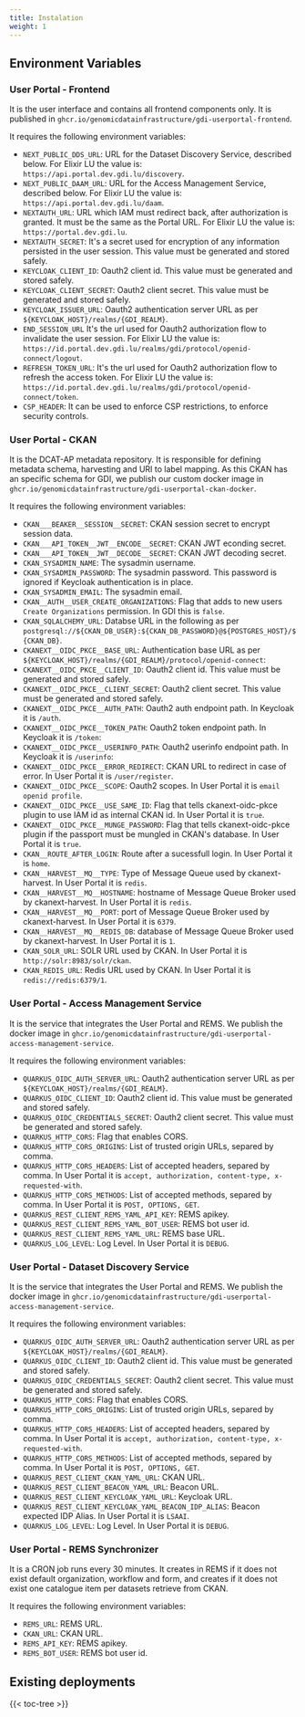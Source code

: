 ```yaml
---
title: Instalation
weight: 1
---
```

<!--
SPDX-FileCopyrightText: 2024 PNED G.I.E.

SPDX-License-Identifier: CC-BY-4.0
-->


## Environment Variables

### User Portal - Frontend

It is the user interface and contains all frontend components only. It is published in `ghcr.io/genomicdatainfrastructure/gdi-userportal-frontend`.

It requires the following environment variables:
- `NEXT_PUBLIC_DDS_URL`: URL for the Dataset Discovery Service, described below. For Elixir LU the value is: `https://api.portal.dev.gdi.lu/discovery`.
- `NEXT_PUBLIC_DAAM_URL`: URL for the Access Management Service, described below. For Elixir LU the value is: `https://api.portal.dev.gdi.lu/daam`.
- `NEXTAUTH_URL`: URL which IAM must redirect back, after authorization is granted. It must be the same as the Portal URL. For Elixir LU the value is: `https://portal.dev.gdi.lu`.
- `NEXTAUTH_SECRET`: It's a secret used for encryption of any information persisted in the user session. This value must be generated and stored safely.
- `KEYCLOAK_CLIENT_ID`: Oauth2 client id. This value must be generated and stored safely.
- `KEYCLOAK_CLIENT_SECRET`: Oauth2 client secret. This value must be generated and stored safely.
- `KEYCLOAK_ISSUER_URL`: Oauth2 authentication server URL as per `${KEYCLOAK_HOST}/realms/{GDI_REALM}`.
- `END_SESSION_URL` It's the url used for Oauth2 authorization flow to invalidate the user session. For Elixir LU the value is: `https://id.portal.dev.gdi.lu/realms/gdi/protocol/openid-connect/logout`.
- `REFRESH_TOKEN_URL`: It's the url used for Oauth2 authorization flow to refresh the access token. For Elixir LU the value is: `https://id.portal.dev.gdi.lu/realms/gdi/protocol/openid-connect/token`.
- `CSP_HEADER`: It can be used to enforce CSP restrictions, to enforce security controls.

### User Portal - CKAN

It is the DCAT-AP metadata repository. It is responsible for defining metadata schema, harvesting and URI to label mapping. As this CKAN has an specific schema for GDI, we publish our custom docker image in `ghcr.io/genomicdatainfrastructure/gdi-userportal-ckan-docker`.

It requires the following environment variables:
- `CKAN___BEAKER__SESSION__SECRET`: CKAN session secret to encrypt session data.
- `CKAN___API_TOKEN__JWT__ENCODE__SECRET`: CKAN JWT econding secret.
- `CKAN___API_TOKEN__JWT__DECODE__SECRET`: CKAN JWT decoding secret.
- `CKAN_SYSADMIN_NAME`: The sysadmin username.
- `CKAN_SYSADMIN_PASSWORD`: The sysadmin password. This password is ignored if Keycloak authentication is in place.
- `CKAN_SYSADMIN_EMAIL`: The sysadmin email.
- `CKAN__AUTH__USER_CREATE_ORGANIZATIONS`: Flag that adds to new users `Create Organizations` permission. In GDI this is `false`.
- `CKAN_SQLALCHEMY_URL`: Databse URL in the following as per `postgresql://${CKAN_DB_USER}:${CKAN_DB_PASSWORD}@${POSTGRES_HOST}/${CKAN_DB}`.
- `CKANEXT__OIDC_PKCE__BASE_URL`: Authentication base URL as per `${KEYCLOAK_HOST}/realms/{GDI_REALM}/protocol/openid-connect`:
- `CKANEXT__OIDC_PKCE__CLIENT_ID`: Oauth2 client id. This value must be generated and stored safely.
- `CKANEXT__OIDC_PKCE__CLIENT_SECRET`: Oauth2 client secret. This value must be generated and stored safely.
- `CKANEXT__OIDC_PKCE__AUTH_PATH`: Oauth2 auth endpoint path. In Keycloak it is `/auth`.
- `CKANEXT__OIDC_PKCE__TOKEN_PATH`: Oauth2 token endpoint path. In Keycloak it is `/token`:
- `CKANEXT__OIDC_PKCE__USERINFO_PATH`: Oauth2 userinfo endpoint path. In Keycloak it is `/userinfo`:
- `CKANEXT__OIDC_PKCE__ERROR_REDIRECT`: CKAN URL to redirect in case of error. In User Portal it is `/user/register`.
- `CKANEXT__OIDC_PKCE__SCOPE`: Oauth2 scopes. In User Portal it is `email openid profile`.
- `CKANEXT__OIDC_PKCE__USE_SAME_ID`: Flag that tells ckanext-oidc-pkce plugin to use IAM id as internal CKAN id. In User Portal it is `true`.
- `CKANEXT__OIDC_PKCE__MUNGE_PASSWORD`: Flag that tells ckanext-oidc-pkce plugin if the passport must be mungled in CKAN's database. In User Portal it is `true`.
- `CKAN__ROUTE_AFTER_LOGIN`: Route after a sucessfull login. In User Portal it is `home`.
- `CKAN__HARVEST__MQ__TYPE`: Type of Message Queue used by ckanext-harvest. In User Portal it is `redis`.
- `CKAN__HARVEST__MQ__HOSTNAME`: hostname of Message Queue Broker used by ckanext-harvest. In User Portal it is `redis`.
- `CKAN__HARVEST__MQ__PORT`: port of Message Queue Broker used by ckanext-harvest. In User Portal it is `6379`.
- `CKAN__HARVEST__MQ__REDIS_DB`: database of Message Queue Broker used by ckanext-harvest. In User Portal it is `1`.
- `CKAN_SOLR_URL`: SOLR URL used by CKAN. In User Portal it is `http://solr:8983/solr/ckan`.
- `CKAN_REDIS_URL`: Redis URL used by CKAN. In User Portal it is `redis://redis:6379/1`.


### User Portal - Access Management Service

It is the service that integrates the User Portal and REMS. We publish the docker image in `ghcr.io/genomicdatainfrastructure/gdi-userportal-access-management-service`.

It requires the following environment variables:
- `QUARKUS_OIDC_AUTH_SERVER_URL`: Oauth2 authentication server URL as per `${KEYCLOAK_HOST}/realms/{GDI_REALM}`.
- `QUARKUS_OIDC_CLIENT_ID`: Oauth2 client id. This value must be generated and stored safely.
- `QUARKUS_OIDC_CREDENTIALS_SECRET`: Oauth2 client secret. This value must be generated and stored safely.
- `QUARKUS_HTTP_CORS`: Flag that enables CORS.
- `QUARKUS_HTTP_CORS_ORIGINS`: List of trusted origin URLs, separed by comma.
- `QUARKUS_HTTP_CORS_HEADERS`: List of accepted headers, separed by comma. In User Portal it is `accept, authorization, content-type, x-requested-with`.
- `QUARKUS_HTTP_CORS_METHODS`: List of accepted methods, separed by comma. In User Portal it is `POST, OPTIONS, GET`.
- `QUARKUS_REST_CLIENT_REMS_YAML_API_KEY`: REMS apikey.
- `QUARKUS_REST_CLIENT_REMS_YAML_BOT_USER`: REMS bot user id.
- `QUARKUS_REST_CLIENT_REMS_YAML_URL`: REMS base URL.
- `QUARKUS_LOG_LEVEL`: Log Level. In User Portal it is `DEBUG`.


### User Portal - Dataset Discovery Service

It is the service that integrates the User Portal and REMS. We publish the docker image in `ghcr.io/genomicdatainfrastructure/gdi-userportal-access-management-service`.

It requires the following environment variables:
- `QUARKUS_OIDC_AUTH_SERVER_URL`: Oauth2 authentication server URL as per `${KEYCLOAK_HOST}/realms/{GDI_REALM}`.
- `QUARKUS_OIDC_CLIENT_ID`: Oauth2 client id. This value must be generated and stored safely.
- `QUARKUS_OIDC_CREDENTIALS_SECRET`: Oauth2 client secret. This value must be generated and stored safely.
- `QUARKUS_HTTP_CORS`: Flag that enables CORS.
- `QUARKUS_HTTP_CORS_ORIGINS`: List of trusted origin URLs, separed by comma.
- `QUARKUS_HTTP_CORS_HEADERS`: List of accepted headers, separed by comma. In User Portal it is `accept, authorization, content-type, x-requested-with`.
- `QUARKUS_HTTP_CORS_METHODS`: List of accepted methods, separed by comma. In User Portal it is `POST, OPTIONS, GET`.
- `QUARKUS_REST_CLIENT_CKAN_YAML_URL`: CKAN URL.
- `QUARKUS_REST_CLIENT_BEACON_YAML_URL`: Beacon URL.
- `QUARKUS_REST_CLIENT_KEYCLOAK_YAML_URL`: Keycloak URL.
- `QUARKUS_REST_CLIENT_KEYCLOAK_YAML_BEACON_IDP_ALIAS`: Beacon expected IDP Alias. In User Portal it is `LSAAI`.
- `QUARKUS_LOG_LEVEL`: Log Level. In User Portal it is `DEBUG`.


### User Portal - REMS Synchronizer

It is a CRON job runs every 30 minutes. It creates in REMS if it does not exist default organization, workflow and form, and creates if it does not exist one catalogue item per datasets retrieve from CKAN.

It requires the following environment variables:
- `REMS_URL`: REMS URL.
- `CKAN_URL`: CKAN URL.
- `REMS_API_KEY`: REMS apikey.
- `REMS_BOT_USER`: REMS bot user id.

## Existing deployments

{{< toc-tree >}} 



